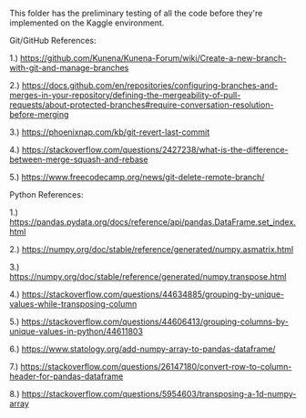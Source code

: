 This folder has the preliminary testing of all the code before they're implemented on the Kaggle environment.

Git/GitHub References:

1.) https://github.com/Kunena/Kunena-Forum/wiki/Create-a-new-branch-with-git-and-manage-branches

2.) https://docs.github.com/en/repositories/configuring-branches-and-merges-in-your-repository/defining-the-mergeability-of-pull-requests/about-protected-branches#require-conversation-resolution-before-merging

3.) https://phoenixnap.com/kb/git-revert-last-commit

4.) https://stackoverflow.com/questions/2427238/what-is-the-difference-between-merge-squash-and-rebase

5.) https://www.freecodecamp.org/news/git-delete-remote-branch/

Python References:

1.) https://pandas.pydata.org/docs/reference/api/pandas.DataFrame.set_index.html

2.) https://numpy.org/doc/stable/reference/generated/numpy.asmatrix.html

3.) https://numpy.org/doc/stable/reference/generated/numpy.transpose.html

4.) https://stackoverflow.com/questions/44634885/grouping-by-unique-values-while-transposing-column

5.) https://stackoverflow.com/questions/44606413/grouping-columns-by-unique-values-in-python/44611803

6.) https://www.statology.org/add-numpy-array-to-pandas-dataframe/

7.) https://stackoverflow.com/questions/26147180/convert-row-to-column-header-for-pandas-dataframe

8.) https://stackoverflow.com/questions/5954603/transposing-a-1d-numpy-array